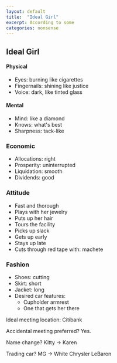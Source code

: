 ```yaml
---
layout: default
title:  "Ideal Girl"
excerpt: According to some
categories: nonsense
---
```


## Ideal Girl

#### Physical
- Eyes: burning like cigarettes
- Fingernails: shining like justice
- Voice: dark, like tinted glass

#### Mental
- Mind: like a diamond
- Knows: what's best
- Sharpness: tack-like

### Economic
- Allocations: right
- Prosperity: uninterrupted
- Liquidation: smooth
- Dividends: good

### Attitude
- Fast and thorough
- Plays with her jewelry
- Puts up her hair
- Tours the facility
- Picks up slack
- Gets up early
- Stays up late
- Cuts through red tape with: machete

### Fashion
- Shoes: cutting
- Skirt: short
- Jacket: long
- Desired car features:
    * Cupholder armrest
    * One that gets her there

Ideal meeting location: Citibank

Accidental meeting preferred? Yes.

Name change? Kitty -> Karen

Trading car? MG -> White Chrysler LeBaron
